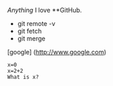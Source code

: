*Anything*
I love **GitHub.

- git remote -v
- git fetch
- git merge

[google] (http://www.google.com)

```
x=0
x=2+2
What is x?
```


